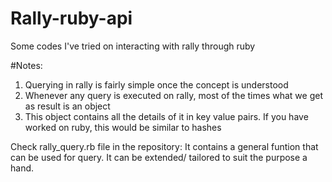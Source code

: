 Rally-ruby-api
==============

Some codes I've tried on interacting with rally through ruby


#Notes:
1. Querying in rally is fairly simple once the concept is understood
2. Whenever any query is executed on rally, most of the times what we get as result is an object
3. This object contains all the details of it in key value pairs. If you have worked on ruby, this would be similar to hashes

Check rally_query.rb file in the repository:
It contains a general funtion that can be used for query. 
It can be extended/ tailored to suit the purpose a hand.




